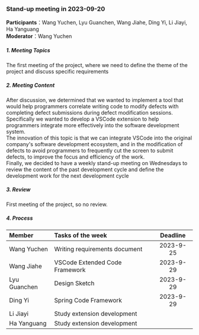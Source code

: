 ### Stand-up meeting in 2023-09-20

**Participants**：Wang Yuchen, Lyu Guanchen, Wang Jiahe, Ding Yi, Li Jiayi, Ha Yanguang  
**Moderator**：Wang Yuchen

##### 1. Meeting Topics

The first meeting of the project, where we need to define the theme of the project and discuss specific requirements

##### 2. Meeting Content

After discussion, we determined that we wanted to implement a tool that would help programmers correlate writing code to modify defects with completing defect submissions during defect modification sessions.
Specifically we wanted to develop a VSCode extension to help programmers integrate more effectively into the software development system.  
The innovation of this topic is that we can integrate VSCode into the original company's software development ecosystem, and in the modification of defects to avoid programmers to frequently cut the screen to submit defects, to improve the focus and efficiency of the work.  
Finally, we decided to have a weekly stand-up meeting on Wednesdays to review the content of the past development cycle and define the development work for the next development cycle  

##### 3. Review

First meeting of the project, so no review.

##### 4. Process

| Member       | Tasks of the week              | Deadline  |
|:-------------|:-------------------------------|:---------:|
| Wang Yuchen  | Writing requirements document  | 2023-9-25 |
| Wang Jiahe   | VSCode Extended Code Framework | 2023-9-29 |
| Lyu Guanchen | Design Sketch                  | 2023-9-29 |
| Ding Yi      | Spring Code Framework          | 2023-9-29 |
| Li Jiayi     | Study extension development    |           |
| Ha Yanguang  | Study extension development    |           |
